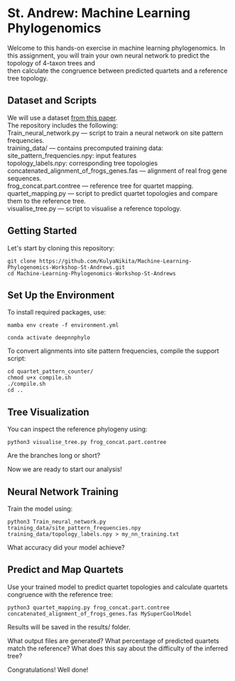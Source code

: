 # St. Andrew: Machine Learning Phylogenomics


Welcome to this hands-on exercise in machine learning phylogenomics.
In this assignment, you will train your own neural network to predict the topology of 4-taxon trees and  
then calculate the congruence between predicted quartets and a reference tree topology.



## Dataset and Scripts 

We will use a dataset [from this paper](https://doi.org/10.1186/1471-2148-11-114).<br>
The repository includes the following:<br>
Train_neural_network.py — script to train a neural network on site pattern frequencies.<br>
training_data/ — contains precomputed training data:<br>
    site_pattern_frequencies.npy: input features<br>
    topology_labels.npy: corresponding tree topologies<br>
concatenated_alignment_of_frogs_genes.fas — alignment of real frog gene sequences.<br>
frog_concat.part.contree — reference tree for quartet mapping.<br>
quartet_mapping.py — script to predict quartet topologies and compare them to the reference tree.<br>
visualise_tree.py — script to visualise a reference topology.<br>

## Getting Started 
Let's start by cloning this repository:
  
```
git clone https://github.com/KulyaNikita/Machine-Learning-Phylogenomics-Workshop-St-Andrews.git
cd Machine-Learning-Phylogenomics-Workshop-St-Andrews
```

## Set Up the Environment

To install required packages, use:

```
mamba env create -f environment.yml

conda activate deepnnphylo 
```

To convert alignments into site pattern frequencies, compile the support script:
 
```
cd quartet_pattern_counter/
chmod u+x compile.sh
./compile.sh
cd ..
```
## Tree Visualization

You can inspect the reference phylogeny using:

```
python3 visualise_tree.py frog_concat.part.contree

```
Are the branches long or short?

Now we are ready to start our analysis! 

## Neural Network Training 

Train the model using:
```
python3 Train_neural_network.py training_data/site_pattern_frequencies.npy training_data/topology_labels.npy > my_nn_training.txt 
```

What accuracy did your model achieve?


## Predict and Map Quartets 

Use your trained model to predict quartet topologies and calculate quartets congruence with the reference tree:
```
python3 quartet_mapping.py frog_concat.part.contree concatenated_alignment_of_frogs_genes.fas MySuperCoolModel
```
Results will be saved in the results/ folder. 

What output files are generated?
What percentage of predicted quartets match the reference?
What does this say about the difficulty of the inferred tree?

Congratulations! Well done! 


